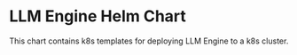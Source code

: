 # LLM Engine Helm Chart

This chart contains k8s templates for deploying LLM Engine to a k8s cluster.
